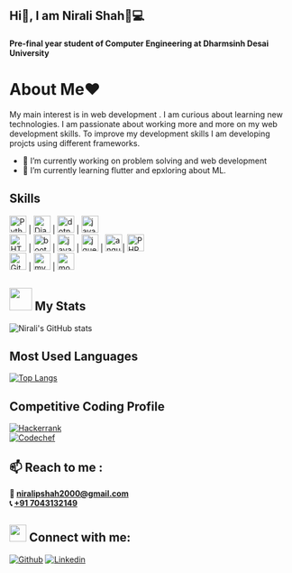 

<!--
**niralishah01/niralishah01** is a ✨ _special_ ✨ repository because its `README.md` (this file) appears on your GitHub profile.

Here are some ideas to get you started:

- 🔭 I’m currently working on ...
- 🌱 I’m currently learning ...
- 👯 I’m looking to collaborate on ...
- 🤔 I’m looking for help with ...
- 💬 Ask me about ...
- 📫 How to reach me: ...
- 😄 Pronouns: ...
- ⚡ Fun fact: ...
-->
## Hi👋, I am Nirali Shah🙂💻
#### Pre-final year student of Computer Engineering at Dharmsinh Desai University

# About Me❤
My main interest is in web development . I am curious about learning new technologies. I am passionate about working more and more on my web development skills. To improve my development skills I am developing projcts using different frameworks.

- 🔭 I’m currently working on problem solving and web development <br/>
- 🌱 I’m currently learning flutter and epxloring about ML.<br/>



<!--[<img src='https://cdn.jsdelivr.net/npm/simple-icons@3.0.1/icons/github.svg' alt='github' height='40' color='white'>](https://github.com/niralishah01)  [<img src='https://cdn.jsdelivr.net/npm/simple-icons@3.0.1/icons/linkedin.svg' alt='linkedin' height='40'>](https://www.linkedin.com/in/www.linkedin.com/in/nirali-shah-05b4451a2/)  [<img src='https://cdn.jsdelivr.net/npm/simple-icons@3.0.1/icons/instagram.svg' alt='instagram' height='40'>](https://www.instagram.com/nirali.110/)  -->


## Skills 

<!--<code> <img title="Angular" height="50" src="https://www.vectorlogo.zone/logos/angular/angular-icon.svg"/> <code> <br/>-->

<img title="Python" height="30" src="https://www.vectorlogo.zone/logos/python/python-icon.svg"/> |
<img title="Django" height="30" src="https://www.vectorlogo.zone/logos/djangoproject/djangoproject-ar21.svg" /> |
<img title="dotnet" height="30" src="https://www.vectorlogo.zone/logos/dotnet/dotnet-horizontal.svg"/> |
<img title="java" height="30" src="https://www.vectorlogo.zone/logos/java/java-vertical.svg" /><br/>
<img title="HTML" height="30" src="https://www.vectorlogo.zone/logos/w3_html5/w3_html5-icon.svg" /> |
<img title="bootstrap" height="30" src="https://www.vectorlogo.zone/logos/getbootstrap/getbootstrap-ar21.svg" /> |
<img title="javascript" height="30" src="https://www.vectorlogo.zone/logos/javascript/javascript-horizontal.svg"/> |
<img title="jquery" height="30" src="https://www.vectorlogo.zone/logos/jquery/jquery-horizontal.svg"/> |
<img title="angular" height="30" src="https://www.vectorlogo.zone/logos/angular/angular-icon.svg"/>|
<img title="PHP"  height="30" src="https://www.vectorlogo.zone/logos/php/php-horizontal.svg"/> <br/>
<img title="Git" height="30" src="https://www.vectorlogo.zone/logos/git-scm/git-scm-ar21.svg"/> |
<img title="mysql" height="30" src="https://www.vectorlogo.zone/logos/mysql/mysql-horizontal.svg"/> |
<img title="mongodb" height="30" src="https://www.vectorlogo.zone/logos/mongodb/mongodb-ar21.svg">
  
  
  
## <img src="https://media.giphy.com/media/cj87CxfRtrUifF3Ryk/giphy.gif" width="40"> My Stats ##
![Nirali's GitHub stats](https://github-readme-stats.vercel.app/api?username=niralishah01&show_icons=true)  

## Most Used Languages ##
[![Top Langs](https://github-readme-stats.vercel.app/api/top-langs/?username=niralishah01&layout=compact)](https://github.com/anuraghazra/github-readme-stats)

## Competitive Coding Profile ##

[![Hackerrank](https://img.shields.io/badge/-hackerrank-7cfc00?style=flat&labelColor=7cfc00&logo=hackerrank&logoColor=white)](https://www.hackerrank.com/niralipshah2000/)	
[![Codechef](https://img.shields.io/badge/-Codechef-909090?style=flat&labelColor=909090&logo=Codechef&logoColor=white)](https://www.codechef.com/users/nirali110/)

## 📫 Reach to me : ##
<b>📩 [niralipshah2000@gmail.com]()</b><br/>
<b>📞 [+91 7043132149]()</b><br/>
<!--[![Gmail](https://img.shields.io/badge/-Gmail-3b5998?style=flat-square&logo=Gmail&logoColor=white)](mailto:niralipshah2000@gmail.com)-->
## <img src="https://i.stack.imgur.com/0Zjxw.png" width="30" height="30"> Connect with me: ##
[![Github](https://img.shields.io/badge/-Github-000?style=flat&logo=Github&logoColor=white)](https://github.com/niralishah01)
[![Linkedin](https://img.shields.io/badge/-LinkedIn-blue?style=flat&logo=Linkedin&logoColor=white)](https://www.linkedin.com/in/www.linkedin.com/in/nirali-shah-05b4451a2/)

<!-- ###  Profile Viewers: ###
![Profile views](https://gpvc.arturio.dev/niralishah01)   -->


